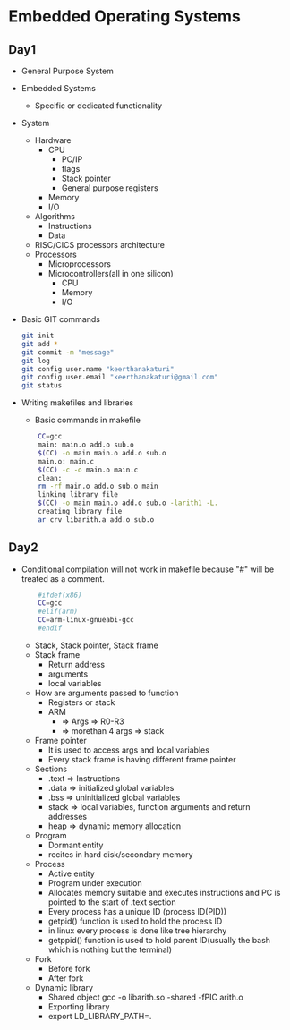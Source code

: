 # Embedded Operating Systems
## Day1
- General Purpose System
- Embedded Systems
    - Specific or dedicated functionality
- System
    - Hardware
        - CPU
            - PC/IP
            - flags
            - Stack pointer
            - General purpose registers
        - Memory
        - I/O
    - Algorithms
        - Instructions
        - Data
    - RISC/CICS processors architecture
    - Processors
        - Microprocessors
        - Microcontrollers(all in one silicon)
            - CPU
            - Memory
            - I/O
- Basic GIT commands
    ``` bash
    git init
    git add *
    git commit -m "message"
    git log
    git config user.name "keerthanakaturi"
    git config user.email "keerthanakaturi@gmail.com"
    git status
    ```
- Writing makefiles and libraries
    - Basic commands in makefile

    ```bash
        CC=gcc
        main: main.o add.o sub.o
	    $(CC) -o main main.o add.o sub.o
        main.o: main.c
	    $(CC) -c -o main.o main.c
        clean:
	    rm -rf main.o add.o sub.o main
        linking library file
        $(CC) -o main main.o add.o sub.o -larith1 -L.
        creating library file
        ar crv libarith.a add.o sub.o
    ```
## Day2
- Conditional compilation will not work in makefile because "#" will be treated as a comment.

    ```bash
        #ifdef(x86)
        CC=gcc
        #elif(arm)
        CC=arm-linux-gnueabi-gcc
        #endif
    ```
    - Stack, Stack pointer, Stack frame
    - Stack frame
        - Return address
        - arguments
        - local  variables
    - How are arguments passed to function
        - Registers or stack
        - ARM
            - => Args => R0-R3
            - => morethan 4 args => stack
    - Frame pointer
        - It is used to access args and local variables
        - Every stack frame is having different frame pointer
    - Sections
        - .text => Instructions
        - .data => initialized global variables
        - .bss => uninitialized global variables
        - stack => local variables, function arguments and return addresses
        - heap => dynamic memory allocation
    - Program
        - Dormant entity
        - recites in hard disk/secondary memory
    - Process
        - Active entity
        - Program under execution
        - Allocates memory suitable and executes instructions and PC is pointed to the start of .text section
        - Every process has a unique ID (process ID(PID))
        - getpid() function is used to hold the process ID
        - in linux every process is done like tree hierarchy
        - getppid() function is used to hold parent ID(usually the bash which is nothing but the terminal)
    - Fork
        - Before fork
        - After fork
    - Dynamic library
        - Shared object
        gcc -o libarith.so -shared -fPIC arith.o
        - Exporting library
        - export LD_LIBRARY_PATH=.



